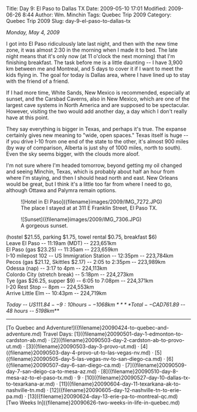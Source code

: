 Title: Day 9: El Paso to Dallas TX
Date: 2009-05-10 17:01
Modified: 2009-06-26 8:44
Author: Wm. Minchin
Tags: Quebec Trip 2009
Category: Quebec Trip 2009
Slug: day-9-el-paso-to-dallas-tx

*Monday, May 4, 2009*

I got into El Paso ridiculously late last night, and then with the new
time zone, it was almost 2:30 in the morning when I made it to bed. The
late night means that it's only now (at 11 o'clock the next morning)
that I'm finishing breakfast. The task before me is a little daunting --
I have 3,900 km between me and Montreal, and 5 days to cover it if I
want to meet the kids flying in. The goal for today is Dallas area,
where I have lined up to stay with the friend of a friend.

<!-- read more -->

If I had more time, White Sands, New Mexico is recommended, especially
at sunset, and the Carsbad Caverns, also in New Mexico, which are one of
the largest cave systems in North America and are supposed to be
spectacular. However, visiting the two would add another day, a day
which I don't really have at this point.

They say everything is bigger in Texas, and perhaps it's true. The
expanse certainly gives new meaning to "wide, open spaces." Texas itself
is huge -- if you drive I-10 from one end of the state to the other, it's
almost 900 miles (by way of comparison, Alberta is just shy of 1000
miles, north to south). Even the sky seems bigger, with the clouds more
aloof.

I'm not sure where I'm headed tomorrow, beyond getting my oil changed
and seeing Minchin, Texas, which is probably about half an hour from
where I'm staying, and then I should head north and east. New Orleans
would be great, but I think it's a little too far from where I need to
go, although Ottawa and Palymra remain options.

<figure markdown=1>
![Hotel in El Paso]({filename}images/2009/IMG_7272.JPG)
<figcaption markdown=1>
The place I stayed at at 311 E Franklin Street, El Paso TX.
</figcaption>
</figure>

<figure markdown=1>
![Sunset]({filename}images/2009/IMG_7306.JPG)
<figcaption markdown=1>
A gorgeous sunset.
</figcaption>
</figure>

(hostel $21.55, parking $1.75, towel rental $0.75, breakfast $6)  
Leave El Paso -- 11:19am (MDT) -- 223,651km  
El Paso (gas $23.25) -- 11:35am -- 223,659km  
I-10 milepost 102 -- US Immigration Station -- 12:35pm -- 223,784km  
Pecos (gas $21.12, Skittles $2.17) -- 2:05 to 2:35pm -- 223,989km  
Odessa (nap) -- 3:17 to 4pm -- 224,113km  
Colordo City (stretch break) -- 5:18pm -- 224,273km  
Tye (gas $26.25, supper $9) -- 6:05 to 7:08pm -- 224,371km  
I-20 Rest Stop -- 8pm -- 224,553km  
Arrive Little Elm -- 10:43pm -- 224,719km

*Today -- US$111.84 -- 9:10 hours -- 1068km*  
***Total -- CAD$761.89 -- 48 hours -- 5198km***

---

<div class="text-center" markdown=1>
[To Quebec and Adventure!]({filename}20090424-to-quebec-and-adventure.md)  
Travel Days:
[1]({filename}20090501-day-1-edmonton-to-cardston-ab.md) ·
[2]({filename}20090503-day-2-cardston-ab-to-provo-ut.md) ·
[3]({filename}20090503-day-3-provo-ut.md) ·
[4]({filename}20090503-day-4-provo-ut-to-las-vegas-nv.md) ·
[5]({filename}20090505-day-5-las-vegas-nv-to-san-diego-ca.md) ·
[6]({filename}20090507-day-6-san-diego-ca.md) ·
[7]({filename}20090509-day-7-san-deigo-ca-to-mesa-az.md) ·
[8]({filename}20090510-day-8-mesa-az-to-el-paso-tx.md) ·
9 ·
[10]({filename}20090527-day-10-dallas-tx-to-texarkana-ar.md) ·
[11]({filename}20090604-day-11-texarkana-ak-to-nashville-tn.md) ·
[12]({filename}20090605-day-12-nashville-tn-to-erie-pa.md) ·
[13]({filename}20090624-day-13-erie-pa-to-montreal-qc.md)  
[Two Weeks In]({filename}20090626-two-weeks-in-life-in-quebec.md)
</div>
